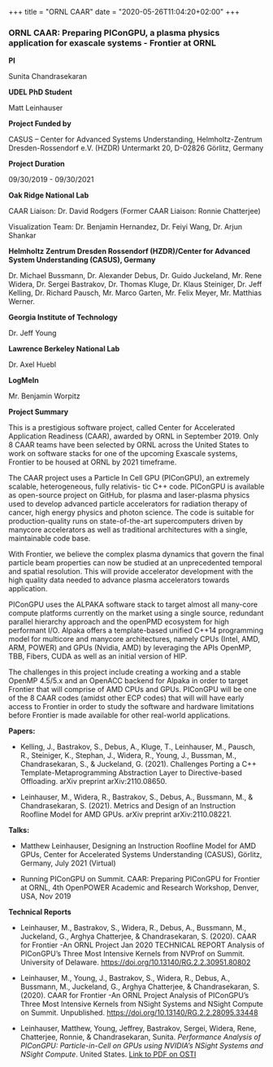 +++
title = "ORNL CAAR"
date = "2020-05-26T11:04:20+02:00"
+++

### ORNL CAAR: Preparing PIConGPU, a plasma physics application for exascale systems - Frontier at ORNL

**PI** 

Sunita Chandrasekaran  

**UDEL PhD Student** 

Matt Leinhauser  

**Project Funded by**

CASUS – Center for Advanced Systems Understanding, Helmholtz-Zentrum Dresden-Rossendorf e.V. (HZDR)
Untermarkt 20, D-02826 Görlitz, Germany

**Project Duration** 

09/30/2019 - 09/30/2021

**Oak Ridge National Lab**   

CAAR Liaison: Dr. David Rodgers (Former CAAR Liaison: Ronnie Chatterjee)

Visualization Team: Dr. Benjamin Hernandez, Dr. Feiyi Wang, Dr. Arjun Shankar

**Helmholtz Zentrum Dresden Rossendorf (HZDR)/Center for Advanced System Understanding (CASUS), Germany**

Dr. Michael Bussmann, Dr. Alexander Debus, Dr. Guido Juckeland, Mr. Rene Widera, Dr. Sergei Bastrakov, Dr. Thomas Kluge, Dr. Klaus Steiniger, Dr. Jeff Kelling, Dr. Richard Pausch, Mr. Marco Garten, Mr. Felix Meyer, Mr. Matthias Werner.

**Georgia Institute of Technology**  

Dr. Jeff Young 

**Lawrence Berkeley National Lab**

Dr. Axel Huebl

**LogMeIn** 

Mr. Benjamin Worpitz

**Project Summary**  

This is a prestigious software project, called Center for Accelerated Application Readiness (CAAR), awarded by ORNL in September 2019. Only 8 CAAR teams have been selected by ORNL across the United States to work on software stacks for one of the upcoming Exascale systems, Frontier to be housed at ORNL by 2021 timeframe.

The CAAR project uses a Particle In Cell GPU (PIConGPU), an extremely scalable, heterogeneous, fully relativis- tic C++ code. PIConGPU is available as open-source project on GitHub, for plasma and laser-plasma physics used to develop advanced particle accelerators for radiation therapy of cancer, high energy physics and photon science. The code is suitable for production-quality runs on state-of-the-art supercomputers driven by manycore accelerators as well as traditional architectures with a single, maintainable code base.

With Frontier, we believe the complex plasma dynamics that govern the final particle beam properties can now be studied at an unprecedented temporal and spatial resolution. This will provide accelerator development with the high quality data needed to advance plasma accelerators towards application.

PIConGPU uses the ALPAKA software stack to target almost all many-core compute platforms currently on the market using a single source, redundant parallel hierarchy approach and the openPMD ecosystem for high performant I/O. Alpaka offers a template-based unified C++14 programming model for multicore and manycore architectures, namely CPUs (Intel, AMD, ARM, POWER) and GPUs (Nvidia, AMD) by leveraging the APIs OpenMP, TBB, Fibers, CUDA as well as an initial version of HIP.

The challenges in this project include creating a working and a stable OpenMP 4.5/5.x and an OpenACC backend for Alpaka in order to target Frontier that will comprise of AMD CPUs and GPUs. PIConGPU will be one of the 8 CAAR codes (amidst other ECP codes) that will will have early access to Frontier in order to study the software and hardware limitations before Frontier is made available for other real-world applications.


**Papers:**

* Kelling, J., Bastrakov, S., Debus, A., Kluge, T., Leinhauser, M., Pausch, R., Steiniger, K., Stephan, J., Widera, R., Young, J., Bussman, M., Chandrasekaran, S., & Juckeland, G. (2021). Challenges Porting a C++ Template-Metaprogramming Abstraction Layer to Directive-based Offloading. arXiv preprint arXiv:2110.08650.

* Leinhauser, M., Widera, R., Bastrakov, S., Debus, A., Bussmann, M., & Chandrasekaran, S. (2021). Metrics and Design of an Instruction Roofline Model for AMD GPUs. arXiv preprint arXiv:2110.08221.

**Talks:**

* Matthew Leinhauser, Designing an Instruction Roofline Model for AMD GPUs, Center for Accelerated Systems Understanding (CASUS), Görlitz, Germany, July 2021 (Virtual)

* Running PIConGPU on Summit. CAAR: Preparing PIConGPU for Frontier at ORNL, 4th OpenPOWER Academic and Research Workshop, Denver, USA,  Nov 2019

**Technical Reports**

* Leinhauser, M., Bastrakov, S., Widera, R., Debus, A., Bussmann, M., Juckeland, G., Arghya Chatterjee, & Chandrasekaran, S. (2020). CAAR for Frontier -An ORNL Project Jan 2020 TECHNICAL REPORT Analysis of PIConGPU’s Three Most Intensive Kernels from NVProf on Summit. University of Delaware. https://doi.org/10.13140/RG.2.2.30951.80802

* Leinhauser, M., Young, J., Bastrakov, S., Widera, R., Debus, A., Bussmann, M., Juckeland, G., Arghya Chatterjee, & Chandrasekaran, S. (2020). CAAR for Frontier -An ORNL Project Analysis of PIConGPU’s Three Most Intensive Kernels from NSight Systems and NSight Compute on Summit. Unpublished. https://doi.org/10.13140/RG.2.2.28095.33448

* Leinhauser, Matthew, Young, Jeffrey, Bastrakov, Sergei, Widera, Rene, Chatterjee, Ronnie, & Chandrasekaran, Sunita. _Performance Analysis of PIConGPU: Particle-in-Cell on GPUs using NVIDIA’s NSight Systems and NSight Compute_. United States. [Link to PDF on OSTI](https://info.ornl.gov/sites/publications/Files/Pub148652.pdf)


